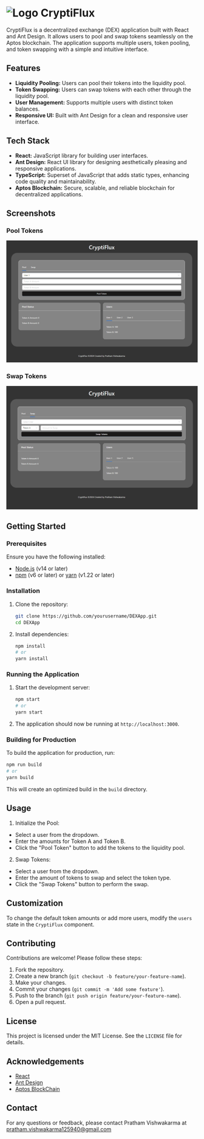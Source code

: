 # <img src="client/public/logo.ico" alt="Logo" width="40"/>    CryptiFlux   

CryptiFlux is a decentralized exchange (DEX) application built with React and Ant Design. It allows users to pool and swap tokens seamlessly on the Aptos blockchain. The application supports multiple users, token pooling, and token swapping with a simple and intuitive interface.

## Features

- **Liquidity Pooling:** Users can pool their tokens into the liquidity pool.
- **Token Swapping:** Users can swap tokens with each other through the liquidity pool.
- **User Management:** Supports multiple users with distinct token balances.
- **Responsive UI:** Built with Ant Design for a clean and responsive user interface.

## Tech Stack

- **React:** JavaScript library for building user interfaces.
- **Ant Design:** React UI library for designing aesthetically pleasing and responsive applications.
- **TypeScript:** Superset of JavaScript that adds static types, enhancing code quality and maintainability.
- **Aptos Blockchain:** Secure, scalable, and reliable blockchain for decentralized applications.

## Screenshots

### Pool Tokens

![Pool Image](images/Pool.png)

### Swap Tokens

![Swap Image](images/Swap.png)

## Getting Started

### Prerequisites

Ensure you have the following installed:

- [Node.js](https://nodejs.org/en/download/) (v14 or later)
- [npm](https://www.npmjs.com/get-npm) (v6 or later) or [yarn](https://yarnpkg.com/getting-started/install) (v1.22 or later)

### Installation

1. Clone the repository:
    ```sh
    git clone https://github.com/yourusername/DEXApp.git
    cd DEXApp
    ```
2. Install dependencies:
    ```sh
    npm install
    # or
    yarn install
    ```

### Running the Application

1. Start the development server:
    ```sh
    npm start
    # or
    yarn start
    ```
2. The application should now be running at `http://localhost:3000`.

### Building for Production

To build the application for production, run:

```sh
npm run build
# or
yarn build
```
This will create an optimized build in the `build` directory.

## Usage

1. Initialize the Pool:
   
- Select a user from the dropdown.
- Enter the amounts for Token A and Token B.
- Click the "Pool Token" button to add the tokens to the liquidity pool.

2. Swap Tokens:

- Select a user from the dropdown.
- Enter the amount of tokens to swap and select the token type.
- Click the "Swap Tokens" button to perform the swap.

## Customization

To change the default token amounts or add more users, modify the `users` state in the `CryptiFlux` component.

## Contributing

Contributions are welcome! Please follow these steps:

1. Fork the repository.
2. Create a new branch (`git checkout -b feature/your-feature-name`).
3. Make your changes.
4. Commit your changes (`git commit -m 'Add some feature'`).
5. Push to the branch (`git push origin feature/your-feature-name`).
6. Open a pull request.

## License

This project is licensed under the MIT License. See the `LICENSE` file for details.

## Acknowledgements

- [React](https://reactjs.org/)
- [Ant Design](https://ant.design/)
- [Aptos BlockChain](https://aptoslabs.com/)
  
## Contact

For any questions or feedback, please contact Pratham Vishwakarma at pratham.vishwakarma125940@gmail.com
